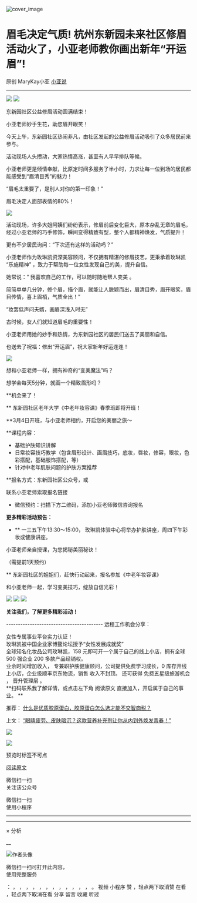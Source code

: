 ![cover_image](https://mmbiz.qpic.cn/mmbiz_jpg/A8SKDch4cJHfibXg1ZL3O6H4J3cicBJFvXjym8X4fItuicLkx3jmjKicg1ov9a2xqRhMH5ppMj6UACEuCmMHnm0Kcg/0?wx_fmt=jpeg)

#  眉毛决定气质! 杭州东新园未来社区修眉活动火了，小亚老师教你画出新年“开运眉”!

原创  MaryKay小亚  [ 小亚说 ](javascript:void\(0\);)

__ _ _ _ _

  

![](https://mmbiz.qpic.cn/mmbiz_jpg/A8SKDch4cJHfibXg1ZL3O6H4J3cicBJFvX0F7xR65tbCXicoI95ojiafGiaQARvjSKsTbByqjZMrj1OHqicbsuccSLYA/640?wx_fmt=jpeg)
![](https://mmbiz.qpic.cn/mmbiz_jpg/A8SKDch4cJHfibXg1ZL3O6H4J3cicBJFvXJNd4Vib4ibZooZIKZlfKdvyl4LgKtjfrQWxIturz82s2BwRMupofibOWA/640?wx_fmt=jpeg)

东新园社区公益修眉活动圆满结束！  

小亚老师妙手生花，助您眉开眼笑！  
  
今天上午，东新园社区热闹非凡，由社区发起的公益修眉活动吸引了众多居民前来参与。

  

活动现场人头攒动，大家热情高涨，甚至有人早早排队等候。

小亚老师更是倾情奉献，比原定时间多服务了半小时，力求让每一位到场的居民都能感受到“眉清目秀”的魅力！  
  
“眉毛太重要了，是别人对你的第一印象！”

眉毛决定人面部表情的80%！

  

![](https://mmbiz.qpic.cn/mmbiz_jpg/A8SKDch4cJHfibXg1ZL3O6H4J3cicBJFvXmeATp1sbuWMg9licvHSGiaz8GDI1C7FWeuJahxDwicIYqOjgnb6Et2QIA/640?wx_fmt=jpeg)

  

活动现场，许多大姐阿姨们纷纷表示，修眉前后变化巨大，原本杂乱无章的眉毛，经过小亚老师的巧手修饰，瞬间变得精致有型，整个人都精神焕发，气质提升！

  

更有不少居民询问：“下次还有这样的活动吗？”  
  
小亚老师作为玫琳凯资深美容顾问，不仅拥有精湛的修眉技艺，更秉承着玫琳凯  “乐施精神”  ，致力于帮助每一位女性发现自己的美，提升自信。

  

她常说：“  我喜欢自己的工作，可以随时随地帮人变美  。

简简单单几分钟，修个眉，描个眉，就能让人脱颖而出，眉清目秀，眉开眼笑，眉目传情，喜上眉梢，气质全出！”  
  
“妆罢低声问夫婿，画眉深浅入时无”

古时候，女人们就知道眉毛的重要性！

  

小亚老师用她的妙手和热情，为东新园社区的居民们送去了美丽和自信。

也送去了祝福：修出“开运眉”，祝大家新年好运连连！  

  

![](https://mmbiz.qpic.cn/mmbiz_jpg/A8SKDch4cJHfibXg1ZL3O6H4J3cicBJFvXPs0THhgqMCb62xwYzHOSHIbLia7KWVg7QN3XSLOOpkKEQnGtVEl3UJA/640?wx_fmt=jpeg)  

想和小亚老师一样，拥有神奇的“变美魔法”吗？  
  
想学会每天5分钟，就画一个精致眉形吗？  
  
**机会来了！  
  
**  东新园社区老年大学《中老年妆容课》春季班即将开班！  
  
**3月4日开班，与小亚老师相约，开启您的美丽之旅～  
  
**课程内容：  
  
* 基础护肤知识讲解   
* 日常妆容技巧教学（包含眉形设计、画眉技巧，底妆，唇妆，修容，眼妆，色彩搭配，基础服饰搭配，等）   
* 针对中老年肌肤问题的护肤方案推荐   
  
**报名方式：东新园社区公众号，或

联系小亚老师索取报名链接

  
* 微信预约：扫描下方二维码，添加小亚老师微信咨询报名   
  
**更多精彩活动预告：**  
  
* **  一三五下午13:30～15:00，  玫琳凯体验中心将举办护肤讲座，周四下午彩妆或健康讲座。 

小亚老师亲自授课，为您揭秘美丽秘诀！

（需提前1天预约）

  
  
** 东新园社区的姐姐们，赶快行动起来，报名参加《中老年妆容课》

  

和小亚老师一起，学习变美技巧，绽放自信光彩！  
  

![](https://mmbiz.qpic.cn/mmbiz_jpg/A8SKDch4cJHfibXg1ZL3O6H4J3cicBJFvXn6UjOTmLmUwDbygdYVTrWzVVuicApzBUlTxcuroRlyVwOgOy7VA62yw/640?wx_fmt=jpeg)
![](https://mmbiz.qpic.cn/mmbiz_jpg/A8SKDch4cJHfibXg1ZL3O6H4J3cicBJFvX5NRaCY0qn7ibibTpUTwIibhA5OfP8v1YNlD3bu3O8iaCQXPHpByyA5PcNA/640?wx_fmt=jpeg)
![](https://mmbiz.qpic.cn/mmbiz_jpg/A8SKDch4cJHfibXg1ZL3O6H4J3cicBJFvXcGBUVVy3rRVohhdcplapdTu4JYtWfnBHO5vuJwYVaibwDL4G3iaRtNjA/640?wx_fmt=jpeg)

  

**关注我们，了解更多精彩活动！**  

  

  

  

\-----------------------------------------  远程工作机会分享：  
  
女性专属事业平台实力认证！  
玫琳凯被中国企业家博鳌论坛授予“女性发展成就奖”  
全球知名化妆品公司玫琳凯，158 元即可开一个属于自己的线上小店，拥有全球 500 强企业 200 多款产品经销权。  
业余时间增加收入，  专兼职护肤健康顾问，公司提供免费学习成长，0 库存开线上小店，企业级顺丰京东物流，销售  收入不封顶。  还可获得
免费五星级旅游机会  ，  晋升管理层  。  
**扫码联系我了解详情，或点击左下角 阅读原文  直接加入，开启属于自己的事业。 **  
  

推荐： [ 什么是优质胶原蛋白，胶原蛋白怎么选才能不交智商税？
](https://mp.weixin.qq.com/s?__biz=MzUxNDAwNTk0MQ==&mid=2247485486&idx=2&sn=eb445bb0a752e76dff496628355e3af5&scene=21#wechat_redirect)  

上文： [ “眼睛疲劳、皮肤暗沉？这款营养补充剂让你从内到外焕发青春！”
](https://mp.weixin.qq.com/s?__biz=MzUxNDAwNTk0MQ==&mid=2247486019&idx=1&sn=1600093d584a0f961afdb97b104350b9&scene=21#wechat_redirect)

![](https://mmbiz.qpic.cn/mmbiz_gif/b96CibCt70iaZ7Bia3Wm91cEuWhERXfCYjTia9tf7aMjVBNRETSa2NpGjCV6tyNvgCLos8LBgwEgxcwaIw8zdOsG7A/640?wx_fmt=gif)

![](https://mmbiz.qpic.cn/mmbiz_jpg/A8SKDch4cJEicCnqTxiatgGquhIicZ1wJ1Dth5YOOzoYV7U4N3HmiaO0vVAzjOpBVdtF0gnL632Fc7HqiaDmgveQDEw/640?wx_fmt=jpeg)

  

预览时标签不可点

[ 阅读原文 ](javascript:;)

微信扫一扫  
关注该公众号



微信扫一扫  
使用小程序

****



****



×  分析

__

![作者头像](http://mmbiz.qpic.cn/mmbiz_png/A8SKDch4cJE0KicTMyrVCx3VLqEgic5sJ1V5QeGZTibG9GLZlSCXSj5ByXNkib5PBrZVMkI41KKxgwE1K9gfypUeRg/0?wx_fmt=png)

微信扫一扫可打开此内容，  
使用完整服务

：  ，  ，  ，  ，  ，  ，  ，  ，  ，  ，  ，  ，  。  视频  小程序  赞  ，轻点两下取消赞  在看  ，轻点两下取消在看
分享  留言  收藏  听过


